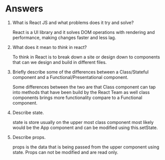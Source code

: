 # Answers

1.  What is React JS and what problems does it try and solve?

    React is a UI library and it solves DOM operations with rendering and performance, making changes faster and less lag.

1.  What does it mean to _think_ in react?

    To think in React is to break down a site or design down to components that can we design and build in different files.

1.  Briefly describe some of the differences between a Class/Stateful component and a Functional/Presentational component.

    Some differences between the two are that Class component can tap into methods that have been build by the React Team as well class components brings more functionality compare to a Functional component.

1.  Describe state.

    state is store usually on the upper most class component most likely would be the App component and can be modified using this.setState.

1.  Describe props.

    props is the data that is being passed from the upper component using state. Props can not be modified and are read only. 